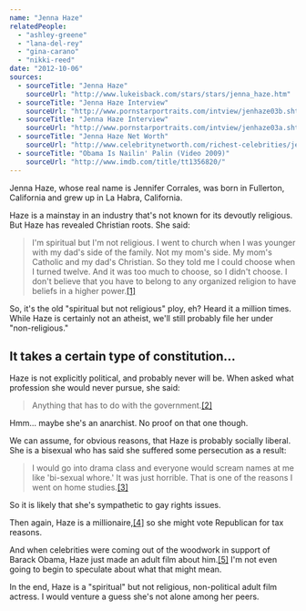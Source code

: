```yaml
---
name: "Jenna Haze"
relatedPeople:
  - "ashley-greene"
  - "lana-del-rey"
  - "gina-carano"
  - "nikki-reed"
date: "2012-10-06"
sources:
  - sourceTitle: "Jenna Haze"
    sourceUrl: "http://www.lukeisback.com/stars/stars/jenna_haze.htm"
  - sourceTitle: "Jenna Haze Interview"
    sourceUrl: "http://www.pornstarportraits.com/intview/jenhaze03b.shtm"
  - sourceTitle: "Jenna Haze Interview"
    sourceUrl: "http://www.pornstarportraits.com/intview/jenhaze03a.shtm"
  - sourceTitle: "Jenna Haze Net Worth"
    sourceUrl: "http://www.celebritynetworth.com/richest-celebrities/jenna-haze-net-worth/"
  - sourceTitle: "Obama Is Nailin' Palin (Video 2009)"
    sourceUrl: "http://www.imdb.com/title/tt1356820/"
---
```


Jenna Haze, whose real name is Jennifer Corrales, was born in Fullerton, California and grew up in La Habra, California.

Haze is a mainstay in an industry that's not known for its devoutly religious. But Haze has revealed Christian roots. She said:

>I'm spiritual but I'm not religious. I went to church when I was younger with my dad's side of the family. Not my mom's side. My mom's Catholic and my dad's Christian. So they told me I could choose when I turned twelve. And it was too much to choose, so I didn't choose. I don't believe that you have to belong to any organized religion to have beliefs in a higher power.<a class="source-citation" href="http://www.lukeisback.com/stars/stars/jenna_haze.htm" title="Jenna Haze">[1]</a>

So, it's the old "spiritual but not religious" ploy, eh? Heard it a million times. While Haze is certainly not an atheist, we'll still probably file her under "non-religious."


## It takes a certain type of constitution…

Haze is not explicitly political, and probably never will be. When asked what profession she would never pursue, she said:

>Anything that has to do with the government.<a class="source-citation" href="http://www.pornstarportraits.com/intview/jenhaze03b.shtm" title="Jenna Haze Interview">[2]</a>

Hmm… maybe she's an anarchist. No proof on that one though.

We can assume, for obvious reasons, that Haze is probably socially liberal. She is a bisexual who has said she suffered some persecution as a result:

>I would go into drama class and everyone would scream names at me like 'bi-sexual whore.' It was just horrible. That is one of the reasons I went on home studies.<a class="source-citation" href="http://www.pornstarportraits.com/intview/jenhaze03a.shtm" title="Jenna Haze Interview">[3]</a>

So it is likely that she's sympathetic to gay rights issues.

Then again, Haze is a millionaire,<a class="source-citation" href="http://www.celebritynetworth.com/richest-celebrities/jenna-haze-net-worth/" title="Jenna Haze Net Worth">[4]</a> so she might vote Republican for tax reasons.

And when celebrities were coming out of the woodwork in support of Barack Obama, Haze just made an adult film about him.<a class="source-citation" href="http://www.imdb.com/title/tt1356820/" title="Obama Is Nailin&apos; Palin (Video 2009)">[5]</a> I'm not even going to begin to speculate about what that might mean.

In the end, Haze is a "spiritual" but not religious, non-political adult film actress. I would venture a guess she's not alone among her peers.